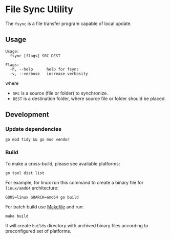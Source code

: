 # File Sync Utility

The `fsync` is a file transfer program capable of local update.

## Usage

```shell
Usage:
  fsync [flags] SRC DEST

Flags:
  -h, --help      help for fsync
  -v, --verbose   increase verbosity
```

where
- `SRC` is a source (file or folder) to synchronize.
- `DEST` is a destination folder, where source file or folder should be placed.

## Development

### Update dependencies

```shell
go mod tidy && go mod vendor
```

### Build

To make a cross-build, please see available platforms:

```shell
go tool dist list
```

For example, for linux run this command to create a binary file for `linux/amd64` architecture:

```shell
GOOS=linux GOARCH=amd64 go build
```

For batch build use [Makefile](Makefile) and run:

```shell
make build
```

It will create `builds` directory with archived binary files according to preconfigured set of platforms.
